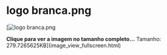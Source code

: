 


logo branca.png
===============







[![logo branca.png](%40%40images/6ea31363-96c3-4795-bad1-de8329684d10.png "logo branca.png")



**Clique para ver a imagem no tamanho completo…**
Tamanho: 279.7265625KB](image_view_fullscreen.html)







